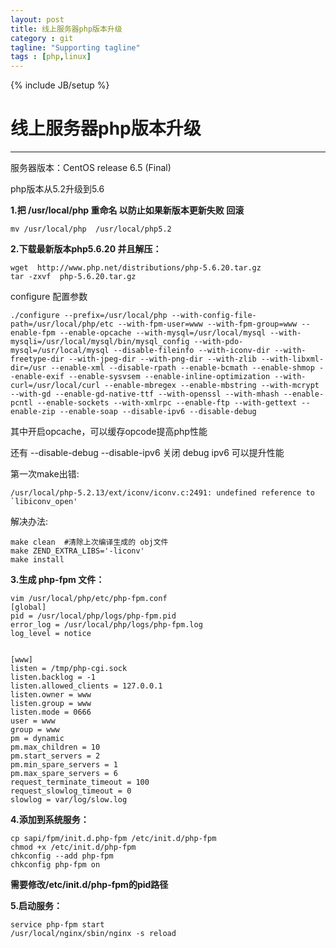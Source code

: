 ```yaml
---
layout: post
title: 线上服务器php版本升级
category : git
tagline: "Supporting tagline"
tags : [php,linux]
---
```

{% include JB/setup %}
# 线上服务器php版本升级
---

服务器版本：CentOS release 6.5 (Final)

php版本从5.2升级到5.6

**1.把 /usr/local/php 重命名 以防止如果新版本更新失败 回滚**

```
mv /usr/local/php  /usr/local/php5.2
```
<!--break-->

**2.下载最新版本php5.6.20 并且解压：**


```
wget  http://www.php.net/distributions/php-5.6.20.tar.gz  
tar -zxvf  php-5.6.20.tar.gz

```

configure 配置参数


```
./configure --prefix=/usr/local/php --with-config-file-path=/usr/local/php/etc --with-fpm-user=www --with-fpm-group=www --enable-fpm --enable-opcache --with-mysql=/usr/local/mysql --with-mysqli=/usr/local/mysql/bin/mysql_config --with-pdo-mysql=/usr/local/mysql --disable-fileinfo --with-iconv-dir --with-freetype-dir --with-jpeg-dir --with-png-dir --with-zlib --with-libxml-dir=/usr --enable-xml --disable-rpath --enable-bcmath --enable-shmop --enable-exif --enable-sysvsem --enable-inline-optimization --with-curl=/usr/local/curl --enable-mbregex --enable-mbstring --with-mcrypt --with-gd --enable-gd-native-ttf --with-openssl --with-mhash --enable-pcntl --enable-sockets --with-xmlrpc --enable-ftp --with-gettext --enable-zip --enable-soap --disable-ipv6 --disable-debug
```

其中开启opcache，可以缓存opcode提高php性能

还有 --disable-debug --disable-ipv6  关闭 debug ipv6  可以提升性能

第一次make出错:

```
/usr/local/php-5.2.13/ext/iconv/iconv.c:2491: undefined reference to `libiconv_open'  
```

解决办法:

```
make clean  #清除上次编译生成的 obj文件  
make ZEND_EXTRA_LIBS='-liconv'  
make install 
```


**3.生成 php-fpm 文件：**

```
vim /usr/local/php/etc/php-fpm.conf  
[global]  
pid = /usr/local/php/logs/php-fpm.pid  
error_log = /usr/local/php/logs/php-fpm.log  
log_level = notice  
  
  
[www]  
listen = /tmp/php-cgi.sock  
listen.backlog = -1  
listen.allowed_clients = 127.0.0.1  
listen.owner = www  
listen.group = www  
listen.mode = 0666  
user = www  
group = www  
pm = dynamic  
pm.max_children = 10  
pm.start_servers = 2  
pm.min_spare_servers = 1  
pm.max_spare_servers = 6  
request_terminate_timeout = 100  
request_slowlog_timeout = 0  
slowlog = var/log/slow.log 
```

**4.添加到系统服务：**

```
cp sapi/fpm/init.d.php-fpm /etc/init.d/php-fpm  
chmod +x /etc/init.d/php-fpm  
chkconfig --add php-fpm   
chkconfig php-fpm on 
```

**需要修改/etc/init.d/php-fpm的pid路径**

**5.启动服务：**

```
service php-fpm start
/usr/local/nginx/sbin/nginx -s reload
```